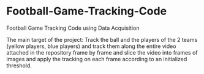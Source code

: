 # Football-Game-Tracking-Code
Football Game Tracking Code using Data Acquisition 

The main target of the project: Track the ball and the players of the 2 teams (yellow players, blue players) and track them along the entire video attached in the repository frame by frame and slice the video into frames of images and apply the tracking on each frame according to an initialized threshold.
